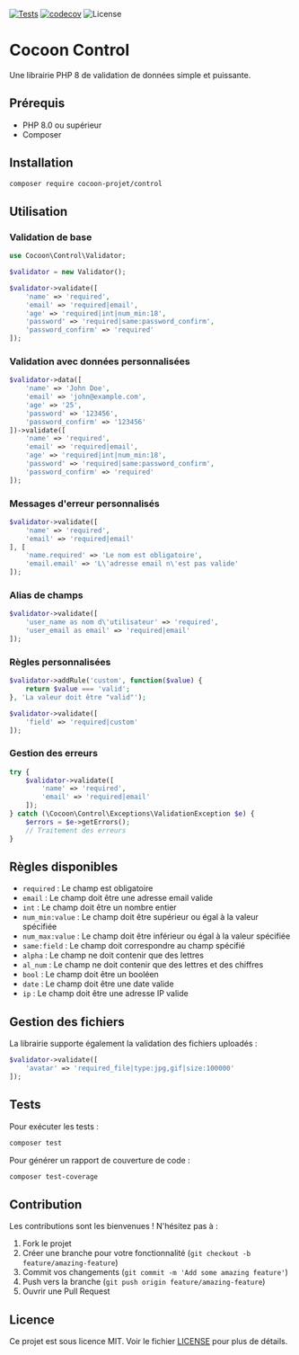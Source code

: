 [![Tests](https://github.com/cocoon-projet/control/actions/workflows/ci.yml/badge.svg)](https://github.com/cocoon-projet/control/actions/workflows/ci.yml) [![codecov](https://codecov.io/gh/cocoon-projet/control/graph/badge.svg?token=7693MEUK3C)](https://codecov.io/gh/cocoon-projet/control) ![License](https://img.shields.io/badge/Licence-MIT-green)

# Cocoon Control

Une librairie PHP 8 de validation de données simple et puissante.

## Prérequis

- PHP 8.0 ou supérieur
- Composer

## Installation

```bash
composer require cocoon-projet/control
```

## Utilisation

### Validation de base

```php
use Cocoon\Control\Validator;

$validator = new Validator();

$validator->validate([
    'name' => 'required',
    'email' => 'required|email',
    'age' => 'required|int|num_min:18',
    'password' => 'required|same:password_confirm',
    'password_confirm' => 'required'
]);
```

### Validation avec données personnalisées

```php
$validator->data([
    'name' => 'John Doe',
    'email' => 'john@example.com',
    'age' => '25',
    'password' => '123456',
    'password_confirm' => '123456'
])->validate([
    'name' => 'required',
    'email' => 'required|email',
    'age' => 'required|int|num_min:18',
    'password' => 'required|same:password_confirm',
    'password_confirm' => 'required'
]);
```

### Messages d'erreur personnalisés

```php
$validator->validate([
    'name' => 'required',
    'email' => 'required|email'
], [
    'name.required' => 'Le nom est obligatoire',
    'email.email' => 'L\'adresse email n\'est pas valide'
]);
```

### Alias de champs

```php
$validator->validate([
    'user_name as nom d\'utilisateur' => 'required',
    'user_email as email' => 'required|email'
]);
```

### Règles personnalisées

```php
$validator->addRule('custom', function($value) {
    return $value === 'valid';
}, 'La valeur doit être "valid"');

$validator->validate([
    'field' => 'required|custom'
]);
```

### Gestion des erreurs

```php
try {
    $validator->validate([
        'name' => 'required',
        'email' => 'required|email'
    ]);
} catch (\Cocoon\Control\Exceptions\ValidationException $e) {
    $errors = $e->getErrors();
    // Traitement des erreurs
}
```

## Règles disponibles

- `required` : Le champ est obligatoire
- `email` : Le champ doit être une adresse email valide
- `int` : Le champ doit être un nombre entier
- `num_min:value` : Le champ doit être supérieur ou égal à la valeur spécifiée
- `num_max:value` : Le champ doit être inférieur ou égal à la valeur spécifiée
- `same:field` : Le champ doit correspondre au champ spécifié
- `alpha` : Le champ ne doit contenir que des lettres
- `al_num` : Le champ ne doit contenir que des lettres et des chiffres
- `bool` : Le champ doit être un booléen
- `date` : Le champ doit être une date valide
- `ip` : Le champ doit être une adresse IP valide

## Gestion des fichiers

La librairie supporte également la validation des fichiers uploadés :

```php
$validator->validate([
    'avatar' => 'required_file|type:jpg,gif|size:100000'
]);
```

## Tests

Pour exécuter les tests :

```bash
composer test
```

Pour générer un rapport de couverture de code :

```bash
composer test-coverage
```

## Contribution

Les contributions sont les bienvenues ! N'hésitez pas à :

1. Fork le projet
2. Créer une branche pour votre fonctionnalité (`git checkout -b feature/amazing-feature`)
3. Commit vos changements (`git commit -m 'Add some amazing feature'`)
4. Push vers la branche (`git push origin feature/amazing-feature`)
5. Ouvrir une Pull Request

## Licence

Ce projet est sous licence MIT. Voir le fichier [LICENSE](LICENSE) pour plus de détails.